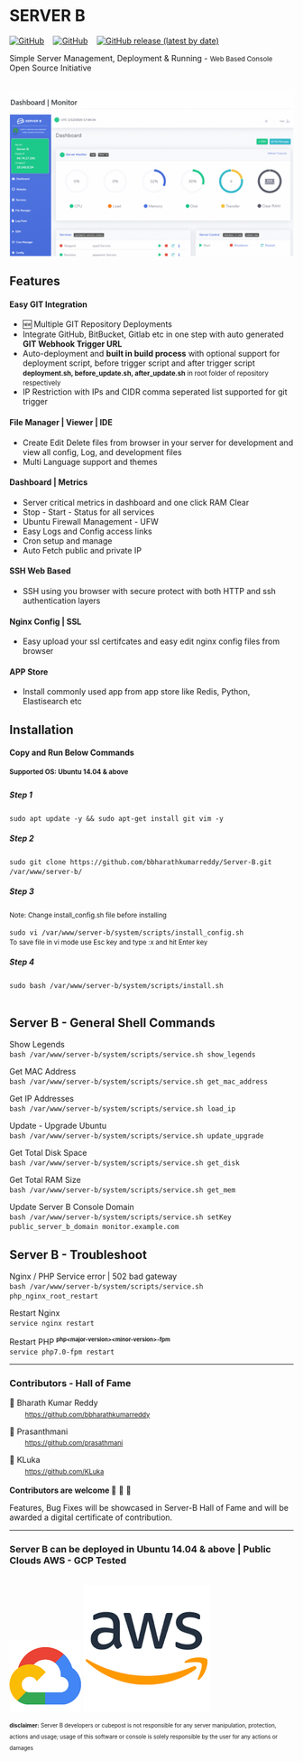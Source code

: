 <h1>SERVER B</h1>
<p><a href="https://github.com/bbharathkumarreddy/Server-B/blob/master/LICENSE"><img alt="GitHub" src="https://img.shields.io/github/license/bbharathkumarreddy/server-b?label=open%20source%20license&color=success"></a>&nbsp;&nbsp;&nbsp;
<a href="#contributors---hall-of-fame"><img alt="GitHub" src="https://img.shields.io/badge/contributors-Hall%20of%20Fame-brightgreen"></a>&nbsp;&nbsp;&nbsp;
<a href="#"><img alt="GitHub release (latest by date)" src="https://img.shields.io/github/v/release/bbharathkumarreddy/server-b"></a></p>
Simple Server Management, Deployment & Running - <small>Web Based Console</small>
<br>
Open Source Initiative
<br>
<br>
<p align="center">
  <img src="https://github.com/bbharathkumarreddy/server-b/blob/master/images/server-b-images.gif?raw=true">
</p>
<h2>Features</h2>

  <h4>Easy GIT Integration</h4>
  <ul>
    <li>🆕 Multiple GIT Repository Deployments</li>
    <li>Integrate GitHub, BitBucket, Gitlab etc in one step with auto generated <b>GIT Webhook Trigger URL</b></li>
    <li>Auto-deployment and <b>built in build process</b> with optional support for deployment script, before trigger script and after trigger script <small><b>deployment.sh, before_update.sh, after_update.sh</b> in root folder of repository respectively</small></li>
    <li>IP Restriction with IPs and CIDR comma seperated list supported for git trigger</li>
  </ul>

  <h4>File Manager | Viewer | IDE</h4>
  <ul>
    <li>Create Edit Delete files from browser in your server for development and view all config, Log, and development files</li>
    <li>Multi Language support and themes</li>
  </ul>

  <h4>Dashboard | Metrics</h4>
  <ul>
    <li>Server critical metrics in dashboard and one click RAM Clear</li>
    <li>Stop - Start - Status for all services</li>
    <li>Ubuntu Firewall Management - UFW</li>
    <li>Easy Logs and Config access links</li>
    <li>Cron setup and manage</li>
    <li>Auto Fetch public and private IP</li>
  </ul>

  <h4>SSH Web Based</h4>
  <ul>
    <li>SSH using you browser with secure protect with both HTTP and ssh authentication layers</li>
  </ul>
  
  <h4>Nginx Config | SSL</h4>
  <ul>
    <li>Easy upload your ssl certifcates and easy edit nginx config files from browser</li>
  </ul>

  <h4>APP Store</h4>
  <ul>
    <li>Install commonly used app from app store like Redis, Python, Elastisearch etc</li>
  </ul>

<h2>Installation</h2>
<h4>Copy and Run Below Commands</h4>
<sup><b>Supported OS: Ubuntu 14.04 & above</b></sup>
<h5>Step 1</h5>
<code>sudo apt update -y && sudo apt-get install git vim -y</code>
<br>
<h5>Step 2</h5>
<code>sudo git clone https://github.com/bbharathkumarreddy/Server-B.git /var/www/server-b/</code>
<br>
<h5>Step 3</h5>
<p><small>Note: Change install_config.sh file before installing</small></p>
<code>sudo vi /var/www/server-b/system/scripts/install_config.sh</code>
<br>
<small>To save file in vi mode use Esc key and type :x and hit Enter key</small>
<h5>Step 4</h5>
<code>sudo bash /var/www/server-b/system/scripts/install.sh</code>
<br>
<br>
<h2>Server B - General Shell Commands</h2>
<p>Show Legends<br><code>bash /var/www/server-b/system/scripts/service.sh show_legends</code></p>
<p>Get MAC Address<br><code>bash /var/www/server-b/system/scripts/service.sh get_mac_address</code></p>
<p>Get IP Addresses<br><code>bash /var/www/server-b/system/scripts/service.sh load_ip</code></p>
<p>Update - Upgrade Ubuntu<br><code>bash /var/www/server-b/system/scripts/service.sh update_upgrade</code></p>
<p>Get Total Disk Space<br><code>bash /var/www/server-b/system/scripts/service.sh get_disk</code></p>
<p>Get Total RAM Size<br><code>bash /var/www/server-b/system/scripts/service.sh get_mem</code></p>
<p>Update Server B Console Domain<br><code>bash /var/www/server-b/system/scripts/service.sh setKey public_server_b_domain monitor.example.com</code></p>
<h2>Server B - Troubleshoot</h2>
<p>Nginx / PHP Service error | 502 bad gateway<br>
<code>bash /var/www/server-b/system/scripts/service.sh php_nginx_root_restart</code></p>
<p>Restart Nginx<br>
<code>service nginx restart</code></p>
<p>Restart PHP <b><sup><small>php&lt;major-version&gt;&lt;minor-version&gt;-fpm</small></sup></b><br>
<code>service php7.0-fpm restart</code></p>
<hr>
<h3>Contributors - Hall of Fame</h3>

<span>🥇 Bharath Kumar Reddy<br>&nbsp;&nbsp;&nbsp;&nbsp;&nbsp;&nbsp;&nbsp;<a href="https://github.com/bbharathkumarreddy" target="_blank"><sup><small>https://github.com/bbharathkumarreddy</small></sup></a></span>

<span>🥇 Prasanthmani<br>&nbsp;&nbsp;&nbsp;&nbsp;&nbsp;&nbsp;&nbsp;<a href="https://github.com/prasathmani" target="_blank"><sup><small>https://github.com/prasathmani</small></sup></a></span>

<span>🥈 KLuka<br>&nbsp;&nbsp;&nbsp;&nbsp;&nbsp;&nbsp;&nbsp;<a href="https://github.com/KLuka" target="_blank"><sup><small>https://github.com/KLuka</small></sup></a></span>
<br>
<br>
<b>Contributors are welcome </b>🥇	🥈  🥉
<p>Features, Bug Fixes will be showcased in Server-B Hall of Fame and will be awarded a digital certificate of contribution.</p>
<hr>
<h3>Server B can be deployed in Ubuntu 14.04 & above | Public Clouds AWS - GCP Tested</h3><br>
<img src="https://github.com/bbharathkumarreddy/server-b/blob/dev-z1/images/gcp.png?raw=true" >
<img src="https://github.com/bbharathkumarreddy/server-b/blob/dev-z1aster/images/aws.png?raw=true" >
<p><sup><small><b>disclaimer:</b> Server B developers or cubepost is not responsible for any server manipulation, protection, actions and usage; usage of this software or console is solely responsible by the user for any actions or damages</small></sup></p>
